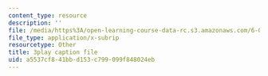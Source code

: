 ```yaml
---
content_type: resource
description: ''
file: /media/https%3A/open-learning-course-data-rc.s3.amazonaws.com/6-0002-introduction-to-computational-thinking-and-data-science-fall-2016/a5537cf841bbd153c799099f848024eb_C1lhuz6pZC0.srt
file_type: application/x-subrip
resourcetype: Other
title: 3play caption file
uid: a5537cf8-41bb-d153-c799-099f848024eb
---
```

